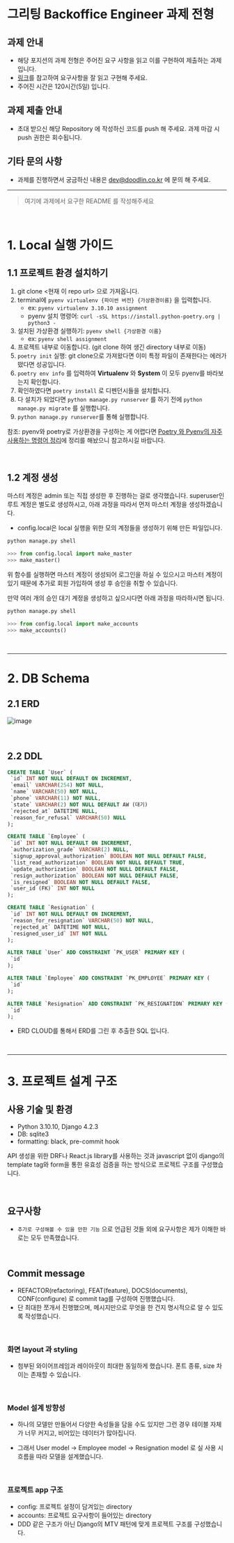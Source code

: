 # 그리팅 Backoffice Engineer 과제 전형

## 과제 안내

- 해당 포지션의 과제 전형은 주어진 요구 사항을 읽고 이를 구현하여 제출하는 과제입니다.
- [링크](https://docs.google.com/document/d/1Y77QQRgpwJtYhd9ZTWnIA3G0o_eU7NnKKg_a4BJ7Ang/edit?usp=sharing)를 참고하여 요구사항을 잘 읽고 구현해 주세요.
- 주어진 시간은 120시간(5일) 입니다.

## 과제 제출 안내

- 초대 받으신 해당 Repository 에 작성하신 코드를 push 해 주세요. 과제 마감 시 push 권한은 회수됩니다.

## 기타 문의 사항

- 과제를 진행하면서 궁금하신 내용은 <dev@doodlin.co.kr> 에 문의 해 주세요.

---

> 여기에 과제에서 요구한 README 를 작성해주세요

<br>

# 1. Local 실행 가이드

## 1.1 프로젝트 환경 설치하기

1. git clone <현재 이 repo url> 으로 가져옵니다.
2. terminal에 `pyenv virtualenv {파이썬 버전} {가상환경이름}` 을 입력합니다.
    - ex: `pyenv virtualenv 3.10.10 assignment`
    - pyenv 설치 명령어: `curl -sSL https://install.python-poetry.org | python3 -`
3. 설치된 가상환경 실행하기: `pyenv shell {가상환경 이름}`
    - ex: `pyenv shell assignment`  
4. 프로젝트 내부로 이동합니다. (git clone 하여 생긴 directory 내부로 이동)
5. `poetry init` 실행: git clone으로 가져왔다면 이미 특정 파일이 존재한다는 에러가 떴다면 성공입니다.
6. `poetry env info` 를 입력하여 **Virtualenv** 와 **System** 이 모두 pyenv를 바라보는지 확인합니다.
7. 확인하였다면 `poetry install` 로 디펜던시들을 설치합니다.
8. 다 설치가 되었다면 `python manage.py runserver` 를 하기 전에 `python manage.py migrate` 를 실행합니다.
9. `python manage.py runserver`를 통해 실행합니다.  

참조: pyenv와 poetry로 가상환경을 구성하는 게 어렵다면 [Poetry 와 Pyenv의 자주 사용하는 명령어 정리](https://jeha00.github.io/post/python/a_s_o/poetry_pyenv/#3-poetry%EC%99%80-pyenv-%EC%82%AC%EC%9A%A9-%EC%88%9C%EC%84%9C)에 정리를 해놨으니 참고하시길 바랍니다.  

<br>

## 1.2 계정 생성

마스터 계정은 admin 또는 직접 생성한 후 진행하는 걸로 생각했습니다.
superuser인 루트 계정은 별도로 생성하시고, 아래 과정을 따라서 먼저 마스터 계정을 생성하겠습니다.

- config.local은 local 실행을 위한 모의 계정들을 생성하기 위해 만든 파일입니다.  

```python
python manage.py shell

>>> from config.local import make_master
>>> make_master()

```

위 함수를 실행하면 마스터 계정이 생성되어 로그인을 하실 수 있으시고 마스터 계정이 있기 때문에 추가로 회원 가입하여 생성 후 승인을 취할 수 있습니다.

만약 여러 개의 승인 대기 계정을 생성하고 싶으시다면 아래 과정을 따라하시면 됩니다.

```python
python manage.py shell

>>> from config.local import make_accounts
>>> make_accounts()
```

<br>

---

# 2. DB Schema

## 2.1 ERD

![image](https://user-images.githubusercontent.com/78094972/253643702-613c9c1d-ca8f-414b-96a4-b0e94ff31273.png)

<br>

## 2.2 DDL

```sql
CREATE TABLE `User` (
 `id` INT NOT NULL DEFAULT ON INCREMENT,
 `email` VARCHAR(254) NOT NULL,
 `name` VARCHAR(50) NOT NULL,
 `phone` VARCHAR(11) NOT NULL,
 `state` VARCHAR(2) NOT NULL DEFAULT AW (대기)
 `rejected_at` DATETIME NULL,
 `reason_for_refusal` VARCHAR(50) NULL
);

CREATE TABLE `Employee` (
 `id` INT NOT NULL DEFAULT ON INCREMENT,
 `authorization_grade` VARCHAR(2) NULL,
 `signup_approval_authorization` BOOLEAN NOT NULL DEFAULT FALSE,
 `list_read_authorization` BOOLEAN NOT NULL DEFAULT TRUE,
 `update_authorization` BOOLEAN NOT NULL DEFAULT FALSE,
 `resign_authorization` BOOLEAN NOT NULL DEFAULT FALSE,
 `is_resigned` BOOLEAN NOT NULL DEFAULT FALSE,
 `user_id (FK)` INT NOT NULL
);

CREATE TABLE `Resignation` (
 `id` INT NOT NULL DEFAULT ON INCREMENT,
 `reason_for_resignation` VARCHAR(50) NOT NULL,
 `rejected_at` DATETIME NOT NULL,
 `resigned_user_id` INT NOT NULL
);

ALTER TABLE `User` ADD CONSTRAINT `PK_USER` PRIMARY KEY (
 `id`
);

ALTER TABLE `Employee` ADD CONSTRAINT `PK_EMPLOYEE` PRIMARY KEY (
 `id`
);

ALTER TABLE `Resignation` ADD CONSTRAINT `PK_RESIGNATION` PRIMARY KEY (
 `id`
);
```

- ERD CLOUD를 통해서 ERD를 그린 후 추출한 SQL 입니다.  

<br>

---

# 3. 프로젝트 설계 구조

## 사용 기술 및 환경  

- Python 3.10.10, Django 4.2.3
- DB: sqlite3
- formatting: black, pre-commit hook

API 생성을 위한 DRF나 React.js library를 사용하는 것과 javascript 없이 django의 template tag와 form을 통한 유효성 검증을 하는 방식으로 프로젝트 구조를 구성했습니다.

<br>

## 요구사항

- `추가로 구성해볼 수 있을 만한 기능` 으로 언급된 것들 외에 요구사항은 제가 이해한 바로는 모두 만족했습니다.  

<br>

## Commit message

- REFACTOR(refactoring), FEAT(feature), DOCS(documents), CONF(configure) 로 commit tag를 구성하여 진행했습니다.
- 단 최대한 쪼개서 진행했으며, 메시지만으로 무엇을 한 건지 명시적으로 알 수 있도록 작성했습니다.  

<br>

### 화면 layout 과 styling  

- 첨부된 와이어프레임과 레이아웃이 최대한 동일하게 했습니다. 폰트 종류, size 차이는 존재할 수 있습니다.

<br>

### Model 설계 방향성

- 하나의 모델만 만들어서 다양한 속성들을 담을 수도 있지만 그런 경우 테이블 자체가 너무 커지고, 비어있는 데이터가 많아집니다.  

- 그래서 User model -> Employee model -> Resignation model 로 실 사용 시 흐름을 따라 모델을 설계했습니다.

<br>

### 프로젝트 app 구조  

- config: 프로젝트 설정이 담겨있는 directory
- accounts: 프로젝트 요구사항이 들어있는 directory
- DDD 같은 구조가 아닌 Django의 MTV 패턴에 맞게 프로젝트 구조를 구성했습니다.  
